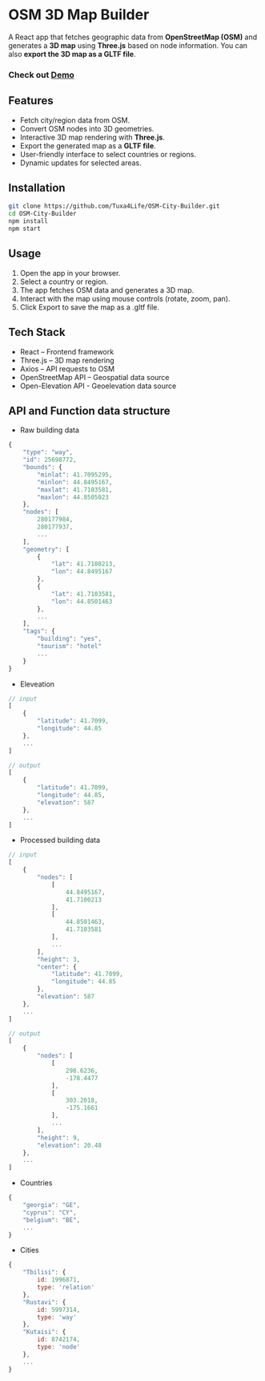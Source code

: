 # OSM 3D Map Builder

A React app that fetches geographic data from **OpenStreetMap (OSM)** and generates a **3D map** using **Three.js** based on node information. You can also **export the 3D map as a GLTF file**.

### Check out [Demo](https://osm.tuxa.ge)

## Features

-   Fetch city/region data from OSM.
-   Convert OSM nodes into 3D geometries.
-   Interactive 3D map rendering with **Three.js**.
-   Export the generated map as a **GLTF file**.
-   User-friendly interface to select countries or regions.
-   Dynamic updates for selected areas.

## Installation

```bash
git clone https://github.com/Tuxa4Life/OSM-City-Builder.git
cd OSM-City-Builder
npm install
npm start
```

## Usage

1. Open the app in your browser.
2. Select a country or region.
3. The app fetches OSM data and generates a 3D map.
4. Interact with the map using mouse controls (rotate, zoom, pan).
5. Click Export to save the map as a .gltf file.

## Tech Stack

-   React – Frontend framework
-   Three.js – 3D map rendering
-   Axios – API requests to OSM
-   OpenStreetMap API – Geospatial data source
-   Open-Elevation API - Geoelevation data source

## API and Function data structure

-   Raw building data

```js
{
    "type": "way",
    "id": 25698772,
    "bounds": {
        "minlat": 41.7095295,
        "minlon": 44.8495167,
        "maxlat": 41.7103581,
        "maxlon": 44.8505023
    },
    "nodes": [
        280177984,
        280177937,
        ...
    ],
    "geometry": [
        {
            "lat": 41.7100213,
            "lon": 44.8495167
        },
        {
            "lat": 41.7103581,
            "lon": 44.8501463
        },
        ...
    ],
    "tags": {
        "building": "yes",
        "tourism": "hotel"
        ...
    }
}
```
  
-   Eleveation

```js
// input
[
    {
        "latitude": 41.7099,
        "longitude": 44.85
    },
    ...
]

// output
[
    {
        "latitude": 41.7099,
        "longitude": 44.85,
        "elevation": 587
    },
    ...
]
```
  
-   Processed building data

```js
// input
[
    {
        "nodes": [
            [
                44.8495167,
                41.7100213
            ],
            [
                44.8501463,
                41.7103581
            ],
            ...
        ],
        "height": 3,
        "center": {
            "latitude": 41.7099,
            "longitude": 44.85
        },
        "elevation": 587
    },
    ...
]

// output
[
    {
        "nodes": [
            [
                298.6236,
                -178.4477
            ],
            [
                303.2018,
                -175.1661
            ],
            ...
        ],
        "height": 9,
        "elevation": 20.48
    },
    ...
]
```

- Countries
```js
{
    "georgia": "GE",
    "cyprus": "CY",
    "belgium": "BE",
    ...
}
```

- Cities
```js
{
    "Tbilisi": {
        id: 1996871,
        type: 'relation'
    },
    "Rustavi": {
        id: 5997314,
        type: 'way'
    },
    "Kutaisi": {
        id: 8742174,
        type: 'node'
    },
    ...
}
```
